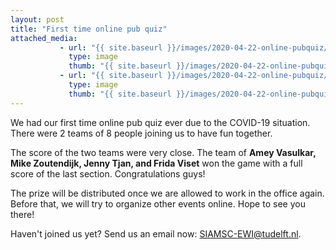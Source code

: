 ```yaml
---
layout: post
title: "First time online pub quiz"
attached_media:
           - url: "{{ site.baseurl }}/images/2020-04-22-online-pubquiz/2020-04-22_online_pub_quiz.png"
             type: image
             thumb: "{{ site.baseurl }}/images/2020-04-22-online-pubquiz/2020-04-22_pubquiz_team_1.jpeg"
           - url: "{{ site.baseurl }}/images/2020-04-22-online-pubquiz/2020-04-22_pubquiz_team_2.jpeg"
             type: image
             thumb: "{{ site.baseurl }}/images/2020-04-22-online-pubquiz/2020-04-22_online_pub_quiz.png"
---
```


We had our first time online pub quiz ever due to the COVID-19 situation. There were 2 teams of 8 people joining us to have fun together.


The score of the two teams were very close. The team of **Amey Vasulkar, Mike Zoutendijk, Jenny Tjan, and Frida Viset** won the game with a full score of the last section. Congratulations guys!


The prize will be distributed once we are allowed to work in the office again. Before that, we will try to organize other events online. Hope to see you there!

Haven't joined us yet? Send us an email now: [SIAMSC-EWI@tudelft.nl].

[SIAMSC-EWI@tudelft.nl]: mailto:SIAMSC-EWI@tudelft.nl


